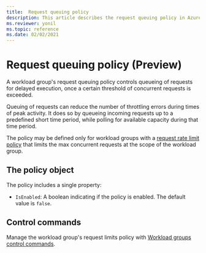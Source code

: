 ```yaml
---
title:  Request queuing policy
description: This article describes the request queuing policy in Azure Data Explorer.
ms.reviewer: yonil
ms.topic: reference
ms.date: 02/02/2021
---
```

# Request queuing policy (Preview)

A workload group's request queuing policy controls queueing of requests for delayed execution, once a certain threshold of concurrent requests is exceeded.

Queuing of requests can reduce the number of throttling errors during times of peak activity. It does so by queueing incoming requests up to a predefined short time period, while polling for available capacity during that time period.

The policy may be defined only for workload groups with a [request rate limit policy](request-rate-limit-policy.md) that limits the max concurrent requests at the scope of the workload group.

## The policy object

The policy includes a single property:

* `IsEnabled`: A boolean indicating if the policy is enabled. The default value is `false`.

## Control commands

Manage the workload group's request limits policy with [Workload groups control commands](./show-workload-group-command.md).